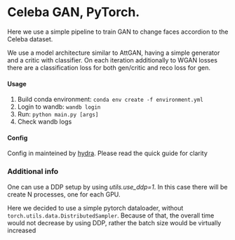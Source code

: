 # Сeleba GAN, PyTorch.

Here we use a simple pipeline to train GAN to change faces accordion to the Celeba dataset.

We use a model architecture similar to AttGAN, having a simple generator and a critic with classifier.
On each iteration additionally to WGAN losses there are a classification loss for both gen/critic and reco loss for gen.

#### Usage

1. Build conda environment:
    `conda env create -f environment.yml`
2. Login to wandb:
    `wandb login`
2. Run:
    `python main.py [args]`
3. Check wandb logs

#### Config

Config in mainteined by [hydra](hydra.cc). 
Please read the quick guide for clarity


### Additional info

One can use a DDP setup by using *utils.use_ddp=1*. In this case there will be create N processes, one for each GPU.

Here we decided to use a simple pytorch dataloader, without `torch.utils.data.DistributedSampler`.
Because of that, the overall time would not decrease by using DDP, rather the batch size would be virtually increased